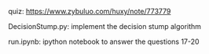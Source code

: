 quiz: https://www.zybuluo.com/huxy/note/773779

DecisionStump.py: implement the decision stump algorithm

run.ipynb: ipython notebook to answer the questions 17-20
